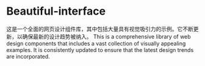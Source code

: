 # Beautiful-interface
这是一个全面的网页设计组件库，其中包括大量具有视觉吸引力的示例。它不断更新，以确保最新的设计趋势被纳入。
This is a comprehensive library of web design components that includes a vast collection of visually appealing examples. It is consistently updated to ensure that the latest design trends are incorporated.
